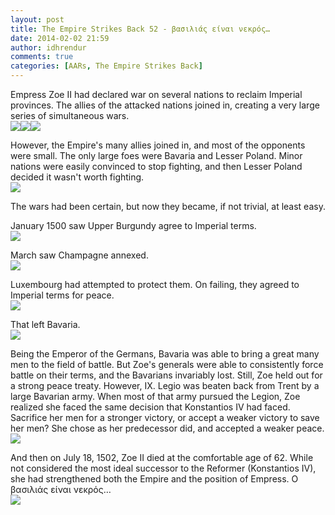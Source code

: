 ```yaml
---
layout: post
title: The Empire Strikes Back 52 - βασιλιάς είναι νεκρός…
date: 2014-02-02 21:59
author: idhrendur
comments: true
categories: [AARs, The Empire Strikes Back]
---
```

Empress Zoe II had declared war on several nations to reclaim Imperial provinces. The allies of the attacked nations joined in, creating a very large series of simultaneous wars.  
![](/assets/tesb_images/52-1.png)![](/assets/tesb_images/52-2.png)![](/assets/tesb_images/52-3.png)

However, the Empire's many allies joined in, and most of the opponents were small. The only large foes were Bavaria and Lesser Poland. Minor nations were easily convinced to stop fighting, and then Lesser Poland decided it wasn't worth fighting.  
![](/assets/tesb_images/52-4.png)

The wars had been certain, but now they became, if not trivial, at least easy.  

January 1500 saw Upper Burgundy agree to Imperial terms.  
![](/assets/tesb_images/52-5.png)

March saw Champagne annexed.  
![](/assets/tesb_images/52-6.png)

Luxembourg had attempted to protect them. On failing, they agreed to Imperial terms for peace.  
![](/assets/tesb_images/52-7.png)

That left Bavaria.  
![](/assets/tesb_images/52-8.png)

Being the Emperor of the Germans, Bavaria was able to bring a great many men to the field of battle. But Zoe's generals were able to consistently force battle on their terms, and the Bavarians invariably lost. Still, Zoe held out for a strong peace treaty. However, IX. Legio was beaten back from Trent by a large Bavarian army. When most of that army pursued the Legion, Zoe realized she faced the same decision that Konstantios IV had faced. Sacrifice her men for a stronger victory, or accept a weaker victory to save her men? She chose as her predecessor did, and accepted a weaker peace.  
![](/assets/tesb_images/52-9.png)

And then on July 18, 1502, Zoe II died at the comfortable age of 62. While not considered the most ideal successor to the Reformer (Konstantios IV), she had strengthened both the Empire and the position of Empress. Ο βασιλιάς είναι νεκρός…  
![](/assets/tesb_images/52-10.png)
